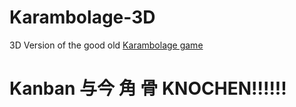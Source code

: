 # Karambolage-3D
3D Version of the good old [Karambolage game](https://github.com/MarkusMCPEGamer/Karambolage)

# Kanban 与今 角 骨 KNOCHEN!!!!!!
